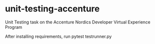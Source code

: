 # unit-testing-accenture
Unit Testing task on the Accenture Nordics Developer Virtual Experience Program

After installing requirements, run pytest testrunner.py